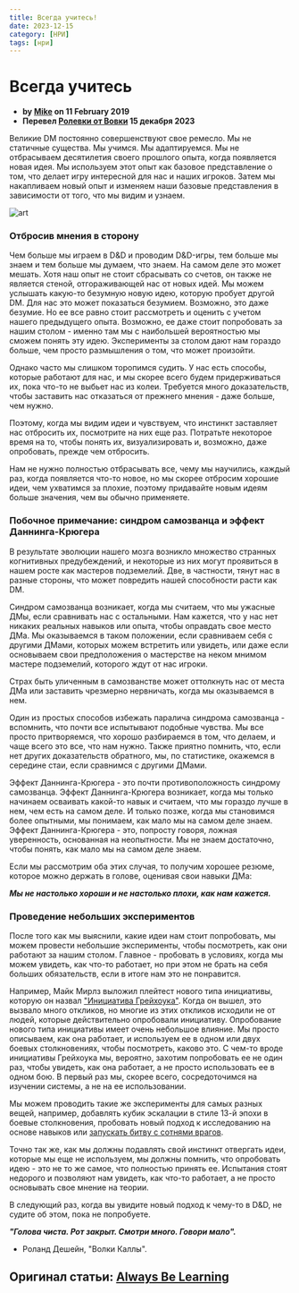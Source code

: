 ```yaml
---
title: Всегда учитесь!
date: 2023-12-15
category: [НРИ]
tags: [нри]
---
```


# Всегда учитесь

- **by [Mike](https://slyflourish.com/about_mike_shea.html) on 11 February 2019**
- **Перевел [Ролевки от Вовки](https://taplink.cc/vovka) 15 декабря 2023**

Великие DM постоянно совершенствуют свое ремесло. Мы не статичные существа. Мы учимся. Мы адаптируемся. Мы не отбрасываем десятилетия своего прошлого опыта, когда появляется новая идея. Мы используем этот опыт как базовое представление о том, что делает игру интересной для нас и наших игроков. Затем мы накапливаем новый опыт и изменяем наши базовые представления в зависимости от того, 
что мы видим и узнаем.

![art](https://i.pinimg.com/236x/e6/b7/11/e6b711bcfd32e9785ed30e86ba9064fc.jpg)

### Отбросив мнения в сторону

Чем больше мы играем в D&D и проводим D&D-игры, тем больше мы знаем и тем больше мы думаем, что знаем. На самом деле это может мешать. Хотя наш опыт не стоит сбрасывать со счетов, он также не является стеной, отгораживающей нас от новых идей. Мы можем услышать какую-то безумную новую идею, которую пробует другой DM. Для нас это может показаться безумием. Возможно, это даже безумие. Но ее все равно стоит рассмотреть и оценить с учетом нашего предыдущего опыта. Возможно, ее даже стоит попробовать за нашим столом - именно там мы с наибольшей вероятностью мы сможем понять эту идею. Эксперименты за столом дают нам гораздо больше, чем просто размышления о том, что может произойти.

Однако часто мы слишком торопимся судить. У нас есть способы, которые работают для нас, и мы скорее всего будем придерживаться их, пока что-то не выбьет нас из колеи. Требуется много доказательств, чтобы заставить нас отказаться от прежнего мнения - даже больше, чем нужно.

Поэтому, когда мы видим идеи и чувствуем, что инстинкт заставляет нас отбросить их, посмотрите на них еще раз. Потратьте некоторое время на то, чтобы понять их, визуализировать и, возможно, даже опробовать, прежде чем отбросить.

Нам не нужно полностью отбрасывать все, чему мы научились, каждый раз, когда появляется что-то новое, но мы скорее отбросим хорошие идеи, чем ухватимся за плохие, поэтому придавайте новым идеям больше значения, чем вы обычно применяете.

### Побочное примечание: синдром самозванца и эффект Даннинга-Крюгера

В результате эволюции нашего мозга возникло множество странных когнитивных предубеждений, и некоторые из них могут проявиться в нашем росте как мастеров подземелий. Две, в частности, тянут нас в разные стороны, что может повредить нашей способности расти как DM.

Синдром самозванца возникает, когда мы считаем, что мы ужасные ДМы, если сравнивать нас с остальными. Нам кажется, что у нас нет никаких реальных навыков или опыта, чтобы оправдать свое место ДМа. Мы оказываемся в таком положении, если сравниваем себя с другими ДМами, которых можем встретить или увидеть, или даже если основываем свои предположения о мастерстве на неком мнимом мастере подземелий, которого ждут от нас игроки.

Страх быть уличенным в самозванстве может оттолкнуть нас от места ДМа или заставить чрезмерно нервничать, когда мы оказываемся в нем.

Один из простых способов избежать паралича синдрома самозванца - вспомнить, что почти все испытывают подобные чувства. Мы все просто притворяемся, что хорошо разбираемся в том, что делаем, и чаще всего это все, что нам нужно. Также приятно помнить, что, если нет других доказательств обратного, мы, по статистике, окажемся в середине стаи, если сравнимся с другими ДМами.

Эффект Даннинга-Крюгера - это почти противоположность синдрому самозванца. Эффект Даннинга-Крюгера возникает, когда мы только начинаем осваивать какой-то навык и считаем, что мы гораздо лучше в нем, чем есть на самом деле. И только позже, когда мы становимся более опытными, мы понимаем, как мало мы на самом деле знаем. Эффект Даннинга-Крюгера - это, попросту говоря, ложная уверенность, основанная на неопытности. Мы не знаем достаточно, чтобы понять, как мало мы на самом деле знаем.

Если мы рассмотрим оба этих случая, то получим хорошее резюме, которое можно держать в голове, оценивая свои навыки ДМа:

***Мы не настолько хороши и не настолько плохи, как нам кажется.***

### Проведение небольших экспериментов

После того как мы выяснили, какие идеи нам стоит попробовать, мы можем провести небольшие эксперименты, чтобы посмотреть, как они работают за нашим столом. Главное - пробовать в условиях, когда мы можем увидеть, как что-то работает, но при этом не брать на себя больших обязательств, если в итоге нам это не понравится.

Например, Майк Мирлз выложил плейтест нового типа инициативы, которую он назвал ["Инициатива Грейхоука"](http://media.wizards.com/2017/dnd/downloads/UAGreyhawkInitiative.pdf). Когда он вышел, это вызвало много откликов, но многие из этих откликов исходили не от людей, которые действительно опробовали инициативу. Опробование нового типа инициативы имеет очень небольшое влияние. Мы просто описываем, как она работает, и используем ее в одном или двух боевых столкновениях, чтобы посмотреть, каково это. С чем-то вроде инициативы Грейхоука мы, вероятно, захотим попробовать ее не один раз, чтобы увидеть, как она работает, а не просто использовать ее в одном бою. В первый раз мы, скорее всего, сосредоточимся на изучении системы, а не на ее использовании.

Мы можем проводить такие же эксперименты для самых разных вещей, например, добавлять кубик эскалации в стиле 13-й эпохи в боевые столкновения, пробовать новый подход к исследованию на основе навыков или [запускать битву с сотнями врагов](https://slyflourish.com/mob_calculator.html).

Точно так же, как мы должны подавлять свой инстинкт отвергать идеи, которые мы еще не используем, мы должны помнить, что опробовать идею - это не то же самое, что полностью принять ее. Испытания стоят недорого и позволяют нам увидеть, как что-то работает, а не просто основывать свое мнение на теории.

В следующий раз, когда вы увидите новый подход к чему-то в D&D, не судите об этом, пока не попробуете.

***"Голова чиста. Рот закрыт. Смотри много. Говори мало".***

- Роланд Дешейн, "Волки Каллы".




## Оригинал статьи:  [Always Be Learning](https://slyflourish.com/always_be_learning.html)



